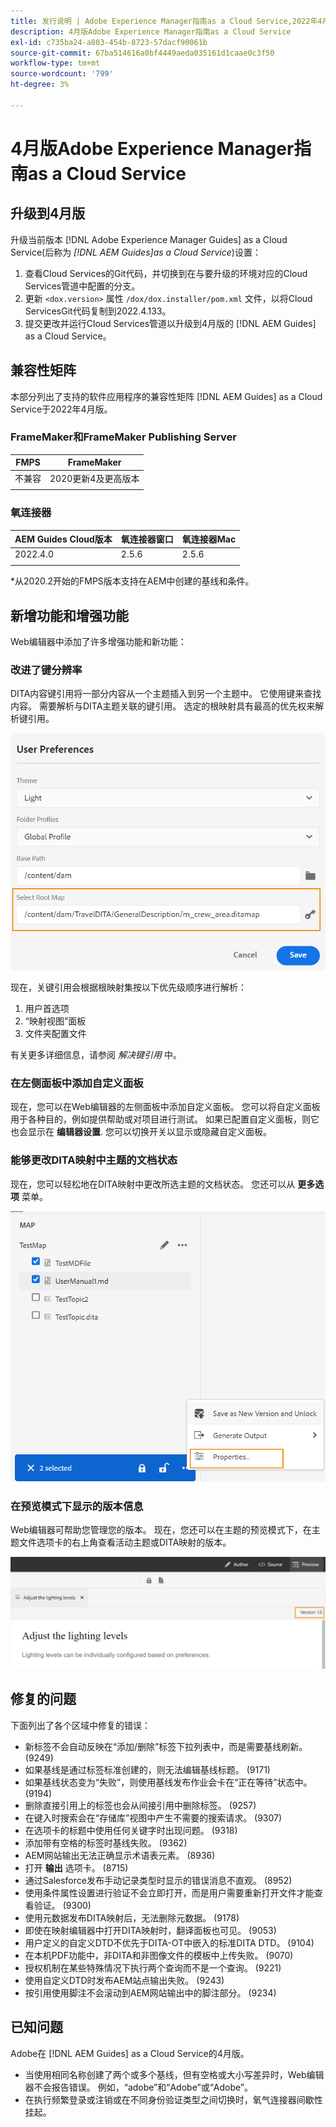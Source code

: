 ```yaml
---
title: 发行说明 | Adobe Experience Manager指南as a Cloud Service,2022年4月版
description: 4月版Adobe Experience Manager指南as a Cloud Service
exl-id: c735ba24-a803-454b-8723-57dacf90061b
source-git-commit: 67ba514616a0bf4449aeda035161d1caae0c3f50
workflow-type: tm+mt
source-wordcount: '799'
ht-degree: 3%

---
```


# 4月版Adobe Experience Manager指南as a Cloud Service

## 升级到4月版

升级当前版本 [!DNL Adobe Experience Manager Guides] as a Cloud Service(后称为 *[!DNL AEM Guides]as a Cloud Service*)设置：
1. 查看Cloud Services的Git代码，并切换到在与要升级的环境对应的Cloud Services管道中配置的分支。
1. 更新 `<dox.version>` 属性 `/dox/dox.installer/pom.xml` 文件，以将Cloud ServicesGit代码复制到2022.4.133。
1. 提交更改并运行Cloud Services管道以升级到4月版的 [!DNL AEM Guides] as a Cloud Service。

## 兼容性矩阵

本部分列出了支持的软件应用程序的兼容性矩阵 [!DNL AEM Guides] as a Cloud Service于2022年4月版。

### FrameMaker和FrameMaker Publishing Server

| FMPS | FrameMaker |
| --- | --- |
| 不兼容 | 2020更新4及更高版本 |
|  |  |


### 氧连接器

| AEM Guides Cloud版本 | 氧连接器窗口 | 氧连接器Mac |
| --- | --- | --- |
| 2022.4.0 | 2.5.6 | 2.5.6 |
|  |  |  |

*从2020.2开始的FMPS版本支持在AEM中创建的基线和条件。

## 新增功能和增强功能

Web编辑器中添加了许多增强功能和新功能：

### 改进了键分辨率

DITA内容键引用将一部分内容从一个主题插入到另一个主题中。 它使用键来查找内容。 需要解析与DITA主题关联的键引用。 选定的根映射具有最高的优先权来解析键引用。

![用户首选项对话框](assets/user-preferences.png)

现在，关键引用会根据根映射集按以下优先级顺序进行解析：

1. 用户首选项
1. “映射视图”面板
1. 文件夹配置文件

有关更多详细信息，请参阅 *解决键引用* 中。

### 在左侧面板中添加自定义面板

现在，您可以在Web编辑器的左侧面板中添加自定义面板。 您可以将自定义面板用于各种目的，例如提供帮助或对项目进行测试。 如果已配置自定义面板，则它也会显示在 **编辑器设置**. 您可以切换开关以显示或隐藏自定义面板。

### 能够更改DITA映射中主题的文档状态

现在，您可以轻松地在DITA映射中更改所选主题的文档状态。 您还可以从 **更多选项** 菜单。

![选定主题属性](assets/map-view-properties.png)

### 在预览模式下显示的版本信息

Web编辑器可帮助您管理您的版本。 现在，您还可以在主题的预览模式下，在主题文件选项卡的右上角查看活动主题或DITA映射的版本。

![预览版本](assets/preview-version.png)

## 修复的问题

下面列出了各个区域中修复的错误：

* 新标签不会自动反映在“添加/删除”标签下拉列表中，而是需要基线刷新。 (9249)
* 如果基线是通过标签标准创建的，则无法编辑基线标题。 (9171)
* 如果基线状态变为“失败”，则使用基线发布作业会卡在“正在等待”状态中。 (9194)
* 删除直接引用上的标签也会从间接引用中删除标签。 (9257)
* 在键入时搜索会在“存储库”视图中产生不需要的搜索请求。 (9307)
* 在选项卡的标题中使用任何关键字时出现问题。 (9318)
* 添加带有空格的标签时基线失败。 (9362)
* AEM网站输出无法正确显示术语表元素。 (8936)
* 打开 **输出** 选项卡。 (8715)
* 通过Salesforce发布手动记录类型时显示的错误消息不直观。 (8952)
* 使用条件属性设置进行验证不会立即打开，而是用户需要重新打开文件才能查看验证。 (9300)
* 使用元数据发布DITA映射后，无法删除元数据。  (9178)
* 即使在映射编辑器中打开DITA映射时，翻译面板也可见。 (9053)
* 用户定义的自定义DTD不优先于DITA-OT中嵌入的标准DITA DTD。 (9104)
* 在本机PDF功能中，非DITA和非图像文件的模板中上传失败。 (9070)
* 授权机制在某些特殊情况下执行两个查询而不是一个查询。 (9221)
* 使用自定义DTD时发布AEM站点输出失败。 (9243)
* 按引用使用脚注不会滚动到AEM网站输出中的脚注部分。 (9234)

## 已知问题

Adobe在 [!DNL AEM Guides] as a Cloud Service的4月版。

* 当使用相同名称创建了两个或多个基线，但有空格或大小写差异时，Web编辑器不会报告错误。 例如，“adobe”和“Adobe”或“Adobe”。
* 在执行频繁登录或注销或在不同身份验证类型之间切换时，氧气连接器间歇性挂起。

